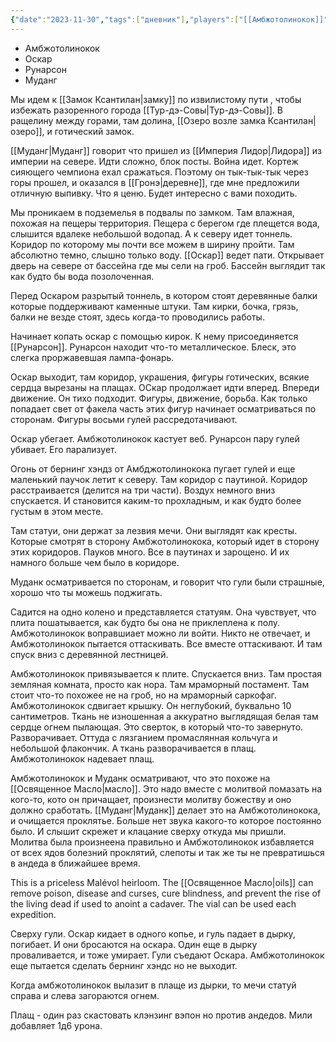 ```yaml
---
{"date":"2023-11-30","tags":["дневник"],"players":["[[Амбжотолинокок]]","[[Оскар\|Оскар]]","[[Рунарсон\|Рунарсон]]"],"campaign":"GG Dungeon","metadated":true,"dg-publish":true,"previous-session":"[[9 ноября 2023]]","next-session":"[[14 декабря 2023]]","permalink":"/30-noyabrya-2023/","dgPassFrontmatter":true}
---
```



- Амбжотолинокок
- Оскар
- Рунарсон
- Муданг


Мы идем к [[Замок Ксантилан\|замку]] по извилистому пути , чтобы избежать разоренного города [[Тур-дэ-Совы\|Тур-дэ-Совы]]. В ращелину между горами, там долина, [[Озеро возле замка Ксантилан\|озеро]], и готический замок.

[[Муданг\|Муданг]] говорит что пришел из [[Империя Лидор\|Лидора]] из империи на севере. Идти сложно, блок посты. Война идет. Кортеж сияющего чемпиона ехал сражаться. Поэтому он тык-тык-тык через горы прошел, и оказался в [[Гронэ\|деревне]], где мне предложили отличную выпивку. Что я ценю. Будет интересно с вами походить.

Мы проникаем в подземелья в подвалы по замком. Там влажная, похожая на пещеры территория. Пещера с берегом где плещется вода, слышится вдалеке небольшой водопад. А к северу идет тоннель. Коридор по которому мы почти все можем в ширину пройти. Там абсолютно темно, слышно только воду. [[Оскар]] ведет пати. Открывает дверь на севере от бассейна где мы сели на гроб. Бассейн выглядит так как будто бы вода позолоченная.

Перед Оскаром разрытый тоннель, в котором стоят деревянные балки которые поддерживают каменные штуки. Там кирки, бочка, грязь, балки не везде стоят, здесь когда-то проводились работы.

Начинает копать оскар с помощью кирок. К нему присоединяется [[Рунарсон]]. Рунарсон находит что-то металлическое. Блеск, это слегка проржавевшая лампа-фонарь.

Оскар выходит, там коридор, украшения, фигуры готических, всякие сердца вырезаны на плащах. ОСкар продолжает идти вперед. Впереди движение. Он тихо подходит. Фигуры, движение, борьба. Как только попадает свет от факела часть этих фигур начинает осматриваться по сторонам. Фигуры восьми гулей рассредотачивают.

Оскар убегает. Амбжотолинокок кастует веб. Рунарсон пару гулей убивает. Его парализует.

Огонь от бернинг хэндз от Амбджотолинокока пугает гулей и еще маленький паучок летит к северу. Там коридор с паутиной. Коридор расстраивается (делится на три части). Воздух немного вниз спускается. И становится каким-то прохладным, и как будто более густым в этом месте.

Там статуи, они держат за лезвия мечи. Они выглядят как кресты. Которые смотрят в сторону Амбжотолинокока, который идет в сторону этих коридоров. Пауков много. Все в паутинах и зарощено. И их намного больше чем было в коридоре.

Муданк осматривается по сторонам, и говорит что гули были страшные, хорошо что ты можешь поджигать.

Садится на одно колено и представляется статуям. Она чувствует, что плита пошатывается, как будто бы она не приклеплена к полу. Амбжотолинокок воправшиает можно ли войти. Никто не отвечает, и Амбжотолинокок пытается оттаскивать. Все вместе оттаскивают. И там спуск вниз с деревянной лестницей.

Амбжотолинокок привязывается к плите. Спускается вниз. Там простая земляная комната, просто как нора. Там мраморный постамент. Там стоит что-то похожее не на гроб, но на мраморный саркофаг. Амбжотолинокок сдвигает крышку. Он неглубокий, буквально 10 сантиметров. Ткань не изношенная а аккуратно выглядящая белая там сердце огнем пылающая. Это сверток, в который что-то завернуто. Разворачивает. Оттуда с лязганием промаслянная кольчуга и небольшой флакончик. А ткань разворачивается в плащ. Амбжотолинокок надевает плащ.

Амбжотолинокок и Муданк осматривают, что это похоже на [[Освященное Масло\|масло]]. Это надо вместе с молитвой помазать на кого-то, кото он причащает, произнести молитву божеству и оно должно сработать. [[Муданг\|Муданк]] делает это на Амбжотолинокока, и очищается проклятье. Больше нет звука какого-то которое постоянно было. И слышит скрежет и клацание сверху откуда мы пришли. Молитва была произнеена правильно и Амбжотолинокок избавляется от всех ядов болезний проклятий, слепоты и так же ты не превратишься в андеда в ближайшее время.

This is a priceless Malévol heirloom. The [[Освященное Масло\|oils]] can remove poison, disease and curses, cure blindness, and prevent the rise of the living dead if used to anoint a cadaver. The vial can be used each expedition.

Сверху гули. Оскар кидает в одного копье, и гуль падает в дырку, погибает. И они бросаются на оскара. Один еще в дырку проваливается, и тоже умирает. Гули съедают Оскара. Амбжотолинокок еще пытается сделать бернинг хэндс но не выходит.

Когда амбжотолинокок вылазит в плаще из дырки, то мечи статуй справа и слева загораются огнем.

Плащ - один раз скастовать клэнзинг вэпон но против андедов. Мили добавляет 1д6 урона.